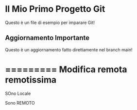 # Il Mio Primo Progetto Git

Questo è un file di esempio per imparare Git!

## Aggiornamento Importante
Questo è un aggiornamento fatto direttamente nel branch main!

=========
Modifica remota remotissima
=========

SOno Locale

Sono REMOTO